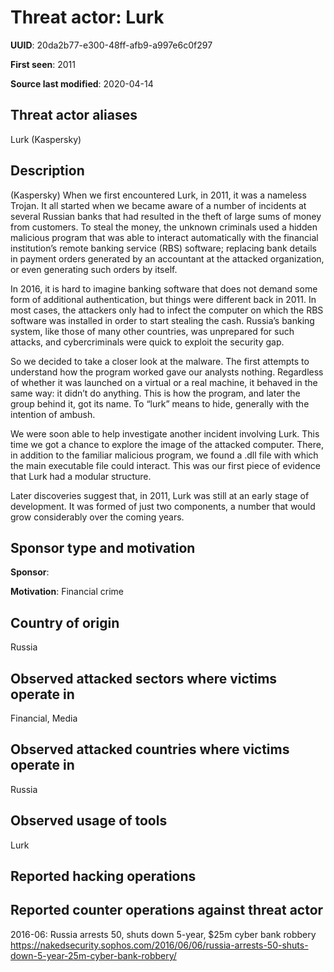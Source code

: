 # Threat actor: Lurk

**UUID**: 20da2b77-e300-48ff-afb9-a997e6c0f297

**First seen**: 2011

**Source last modified**: 2020-04-14

## Threat actor aliases

Lurk (Kaspersky)

## Description

(Kaspersky) When we first encountered Lurk, in 2011, it was a nameless Trojan. It all started when we became aware of a number of incidents at several Russian banks that had resulted in the theft of large sums of money from customers. To steal the money, the unknown criminals used a hidden malicious program that was able to interact automatically with the financial institution’s remote banking service (RBS) software; replacing bank details in payment orders generated by an accountant at the attacked organization, or even generating such orders by itself.

In 2016, it is hard to imagine banking software that does not demand some form of additional authentication, but things were different back in 2011. In most cases, the attackers only had to infect the computer on which the RBS software was installed in order to start stealing the cash. Russia’s banking system, like those of many other countries, was unprepared for such attacks, and cybercriminals were quick to exploit the security gap.

So we decided to take a closer look at the malware. The first attempts to understand how the program worked gave our analysts nothing. Regardless of whether it was launched on a virtual or a real machine, it behaved in the same way: it didn’t do anything. This is how the program, and later the group behind it, got its name. To “lurk” means to hide, generally with the intention of ambush.

We were soon able to help investigate another incident involving Lurk. This time we got a chance to explore the image of the attacked computer. There, in addition to the familiar malicious program, we found a .dll file with which the main executable file could interact. This was our first piece of evidence that Lurk had a modular structure.

Later discoveries suggest that, in 2011, Lurk was still at an early stage of development. It was formed of just two components, a number that would grow considerably over the coming years.

## Sponsor type and motivation

**Sponsor**: 

**Motivation**: Financial crime


## Country of origin

Russia

## Observed attacked sectors where victims operate in

Financial, Media

## Observed attacked countries where victims operate in

Russia

## Observed usage of tools

Lurk

## Reported hacking operations



## Reported counter operations against threat actor

2016-06: Russia arrests 50, shuts down 5-year, $25m cyber bank robbery
https://nakedsecurity.sophos.com/2016/06/06/russia-arrests-50-shuts-down-5-year-25m-cyber-bank-robbery/



